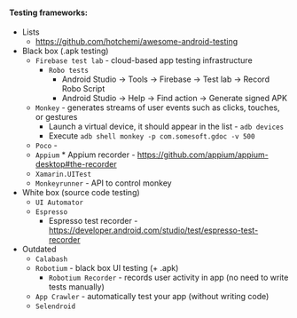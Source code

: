#### Testing frameworks:
* Lists
    * https://github.com/hotchemi/awesome-android-testing
* Black box (.apk testing)
    * `Firebase test lab` - cloud-based app testing infrastructure
        * `Robo tests`
            * Android Studio -> Tools -> Firebase -> Test lab -> Record Robo Script
            * Android Studio -> Help -> Find action -> Generate signed APK
    * `Monkey` - generates streams of user events such as clicks, touches, or gestures
        * Launch a virtual device, it should appear in the list - `adb devices`
        * Execute `adb shell monkey -p com.somesoft.gdoc -v 500`
    * `Poco` - 
    * `Appium`
            * Appium recorder - https://github.com/appium/appium-desktop#the-recorder
    * `Xamarin.UITest`
    * `Monkeyrunner` - API to control monkey
* White box (source code testing)
    * `UI Automator`
    * `Espresso`
        * Espresso test recorder - https://developer.android.com/studio/test/espresso-test-recorder
* Outdated
    * `Calabash`
    * `Robotium` - black box UI testing (+ .apk)
        * `Robotium Recorder` - records user activity in app (no need to write tests manually)
    * `App Crawler` - automatically test your app (without writing code)
    * `Selendroid`
